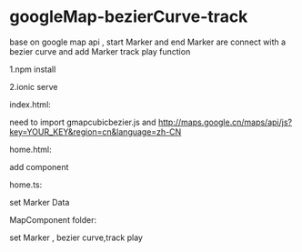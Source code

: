 # googleMap-bezierCurve-track
base on google map api , start Marker and end Marker are connect with a bezier curve and add Marker track play function

1.npm install 

2.ionic serve



index.html:

need to import gmapcubicbezier.js and http://maps.google.cn/maps/api/js?key=YOUR_KEY&region=cn&language=zh-CN

home.html:

add <ion-google-map> component
  
home.ts:

set Marker Data

MapComponent folder:

set Marker , bezier curve,track play
